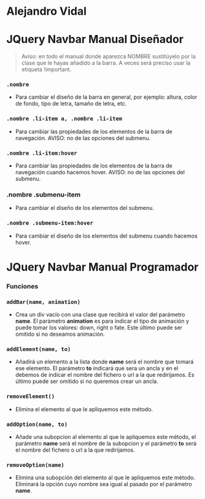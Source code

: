 # Alejandro Vidal

# JQuery Navbar Manual Diseñador

>Aviso: en todo el manual donde aparezca NOMBRE sustitúyelo por la clase que le hayas añadido a la barra. A veces será preciso usar la etiqueta !important.

###  `.nombre`

-   Para cambiar el diseño de la barra en general, por ejemplo: altura, color de fondo, tipo de letra, tamaño de letra, etc.

### `.nombre .li-item a, .nombre .li-item`

-   Para cambiar las propiedades de los elementos de la barra de navegación. AVISO: no de las opciones del submenu.

### `.nombre .li-item:hover`

-   Para cambiar las propiedades de los elementos de la barra de navegación cuando hacemos hover. AVISO: no de las opciones del submenu.

### **.nombre .submenu-item**

-   Para cambiar el diseño de los elementos del submenu.

### `.nombre .submenu-item:hover`

-   Para cambiar el diseño de los elementos del submenu cuando hacemos hover.

# JQuery Navbar Manual Programador

### **Funciones**

### `addBar(name, animation)`

-   Crea un div vacío con una clase que recibirá el valor del parámetro **name**. El parámetro **animation** es para indicar el tipo de animación y puede tomar los valores: down, right o fate. Este último puede ser omitido si no deseamos animación.

### `addElement(name, to)`

-   Añadirá un elemento a la lista donde **name** será el nombre que tomará ese elemento. El parámetro **to** indicará que sera un ancla y en el debemos de indicar el nombre del fichero o url a la que redirijamos. Es último puede ser omitido si no queremos crear un ancla.

### `removeElement()`

-   Elimina el elemento al que le apliquemos este método.

### `addOption(name, to)`

-   Añade una subopcion al elemento al que le apliquemos este método, el parámetro **name** será el nombre de la subopcion y el parámetro **to** será el nombre del fichero o url a la que redirijamos.

### `removeOption(name)`

-   Elimina una subopción del elemento al que le apliquemos este método. Eliminará la opción cuyo nombre sea igual al pasado por el parámetro **name**.
